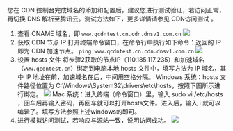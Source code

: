 您在 CDN 控制台完成域名的添加和配置后，建议您进行测试验证，若访问正常，再切换 DNS 解析至腾讯云。测试方法如下，更多详情请参见 CDN访问测试 。
1. 查看 CNAME 域名，即 `www.qcdntest.cn.cdn.dnsv1.com.cn`
![](https://qcloudimg.tencent-cloud.cn/raw/c883e3cf7c911bee9c0b9e0e1f83e9bc.png)
2. 获取 CDN 节点 IP
打开终端命令窗口，在命令行中执行如下命令：返回的 IP 即为 CDN 加速节点。
`ping www.qcdntest.cn.cdn.dnsv1.com.cn`
![](https://qcloudimg.tencent-cloud.cn/raw/3651c9b47eb84ee3fefd90a9b24fbe67.png)
3. 设置 hosts 文件
将步骤2获取的节点IP（110.185.117.235）和加速域名（`www.qcdntest.cn`）绑定到电脑本地 hosts 文件中，填写方法为 IP 域名，其中 IP 地址在前，加速域名在后，中间用空格分隔。
Windows 系统：hosts 文件路径位置为 C:\Windows\System32\drivers\etc\hosts，按照下图所示进行绑定。
![](https://qcloudimg.tencent-cloud.cn/raw/a1064648fd43860609ee2244b951da93.png)
Mac 系统：进入终端（命令窗口）里，输入 sudo vi /etc/hosts ，回车后再输入密码，再回车就可以打开hosts文件。进入后，输入 i 就可以编辑了。填写方法参照上述windows的即可。
4. 进行模拟访问测试，若响应与源站一致，说明访问成功。
![](https://qcloudimg.tencent-cloud.cn/raw/d1356cfab4704f868a315eb682e0c850.png)
